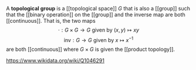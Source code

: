A **topological group** is a [[topological space]] $G$ that is also a [[group]] such that the [[binary operation]] on the [[group]] and the inverse map are both [[continuous]]. That is, the two maps $$\cdot:G\times G\to G \text{ given by } (x,y)\mapsto xy$$$$\text{inv}:G\to G \text{ given by } x\mapsto x^{-1}$$ are both [[continuous]] where $G\times G$ is given the [[product topology]].

https://www.wikidata.org/wiki/Q1046291